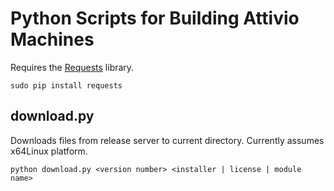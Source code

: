 # Python Scripts for Building Attivio Machines

Requires the [Requests](http://docs.python-requests.org/en/latest/user/install/)
library.

````
sudo pip install requests
````

## download.py

Downloads files from release server to current directory. Currently assumes x64Linux platform.

````
python download.py <version number> <installer | license | module name>
````
